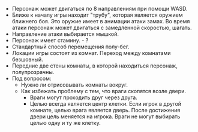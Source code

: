 - Персонаж может двигаться по 8 направлениям при помощи WASD.
- Ближе к началу игры находит "трубу", которая является оружием ближнего боя. Это оружие имеет в анимации атаки замах. Во время атаки персонаж может двигаться с замедленной скоростью, шагать.
- Направление атаки выбирается мышкой.
- Персонаж имеет стамину. - ?
- Стандартный способ перемещения полу-бег.
- Локации игры состоят из комнат. Переход между комнатами безшовный.
- Передние две стены комнаты, в которой находиться персонаж, полупрозрачны.
- Под вопросом:
	+ Нужно ли отрисовывать комнаты вокруг.
	+ Как избежать проблему с тем, что враги скопятся возле двери.
		* Враги могут проходить друг через друга.
		* Целью всегда является центр клетки. Если игрок в другой комнате, целью врага является дверь. После достижения двери цель меняется на игрока. Враги не могут выбирать целью одну и ту же клетку.